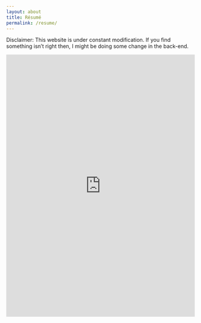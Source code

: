 ```yaml
---
layout: about
title: Résumé
permalink: /resume/
---
```

Disclaimer: This website is under constant modification. If you find something isn’t right then, I might be doing some change in the back-end.

<embed style="position: relative; height: 700px ; width: 100%; margin: 0" src="https://aidanhere.github.io/assets/files/CV.pdf" type="application/pdf" />
